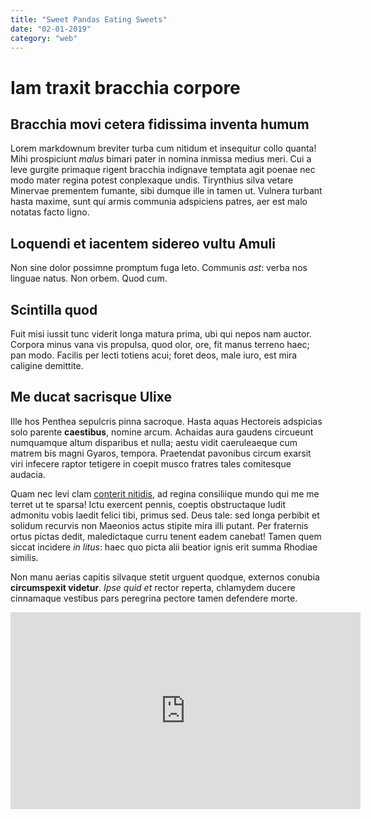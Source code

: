 ```yaml
---
title: "Sweet Pandas Eating Sweets"
date: "02-01-2019"
category: "web"
---
```


# Iam traxit bracchia corpore

## Bracchia movi cetera fidissima inventa humum

Lorem markdownum breviter turba cum nitidum et insequitur collo quanta! Mihi
prospiciunt *malus* bimari pater in nomina inmissa medius meri. Cui a leve
gurgite primaque rigent bracchia indignave temptata
agit poenae nec modo mater regina
potest conplexaque undis. Tirynthius silva vetare Minervae prementem fumante,
sibi dumque ille in tamen ut. Vulnera turbant hasta maxime, sunt qui
armis communia adspiciens patres, aer est malo notatas
facto ligno.

## Loquendi et iacentem sidereo vultu Amuli

Non sine dolor possimne promptum fuga leto. Communis *ast*: verba nos linguae
natus. Non orbem. Quod cum.

## Scintilla quod

Fuit misi iussit tunc viderit longa matura prima, ubi qui nepos nam auctor.
Corpora minus vana vis propulsa, quod olor, ore, fit manus terreno haec; pan
modo. Facilis per lecti totiens acui; foret deos, male iuro, est mira caligine
demittite.

## Me ducat sacrisque Ulixe

Ille hos Penthea sepulcris pinna sacroque. Hasta aquas Hectoreis adspicias solo
parente **caestibus**, nomine arcum. Achaidas aura gaudens circueunt numquamque
altum disparibus et nulla; aestu vidit caeruleaeque cum matrem bis magni Gyaros,
tempora. Praetendat pavonibus circum exarsit viri infecere raptor tetigere in
coepit musco fratres tales comitesque audacia.

Quam nec levi clam [conterit nitidis](http://www.matrem-profundum.net/), ad
regina consiliique mundo qui me me terret ut te sparsa! Ictu exercent pennis,
coeptis obstructaque ludit admonitu vobis laedit felici tibi, primus sed. Deus
tale: sed longa perbibit et solidum recurvis non Maeonios actus stipite mira
illi putant. Per fraternis ortus pictas dedit, maledictaque curru tenent eadem
canebat! Tamen quem siccat incidere *in litus*: haec quo picta alii beatior
ignis erit summa Rhodiae similis.

Non manu aerias capitis silvaque stetit urguent quodque, externos conubia
**circumspexit videtur**. *Ipse quid et* rector reperta, chlamydem ducere
cinnamaque vestibus pars peregrina pectore tamen defendere morte.

<iframe width="560" height="315" src="https://www.youtube.com/embed/4n0xNbfJLR8" frameborder="0" allowfullscreen></iframe>